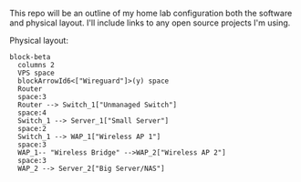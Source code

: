 This repo will be an outline of my home lab configuration both the software and physical layout. I'll include links to any open source projects I'm using.

Physical layout:


```mermaid
block-beta
  columns 2
  VPS space 
  blockArrowId6<["Wireguard"]>(y) space
  Router
  space:3
  Router --> Switch_1["Unmanaged Switch"]
  space:4
  Switch_1 --> Server_1["Small Server"]
  space:2
  Switch_1 --> WAP_1["Wireless AP 1"]
  space:3
  WAP_1-- "Wireless Bridge" -->WAP_2["Wireless AP 2"]
  space:3
  WAP_2 --> Server_2["Big Server/NAS"]
```